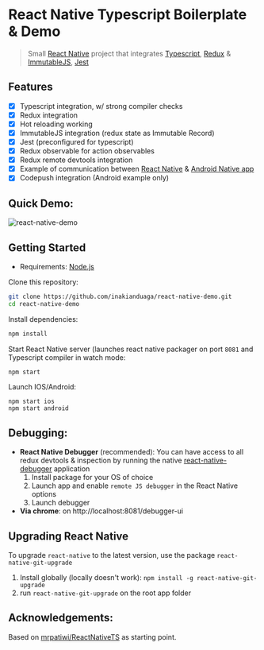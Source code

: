 # React Native Typescript Boilerplate & Demo

> Small [React Native](https://facebook.github.io/react-native/) project that integrates [Typescript](https://www.typescriptlang.org/), [Redux](http://redux.js.org/) & [ImmutableJS](https://facebook.github.io/immutable-js/), [Jest](https://facebook.github.io/jest/)

## Features

- [x] Typescript integration, w/ strong compiler checks
- [x] Redux integration 
- [x] Hot reloading working
- [x] ImmutableJS integration (redux state as Immutable Record)
- [x] Jest (preconfigured for typescript) 
- [x] Redux observable for action observables
- [x] Redux remote devtools integration
- [x] Example of communication between [React Native](./src/components/common/NavigationUpdate.ts) & [Android Native app](./android/app/src/main/java/com/reactnativets/navigation/NavigationUpdateModule.java)   
- [x] Codepush integration (Android example only)

## Quick Demo:

![react-native-demo](https://cloud.githubusercontent.com/assets/4490289/24935282/678432b8-1f21-11e7-83a5-f4cf98d5bbfd.gif)

## Getting Started

* Requirements: [Node.js](https://nodejs.org)

Clone this repository:

```sh
git clone https://github.com/inakianduaga/react-native-demo.git
cd react-native-demo
```

Install dependencies:

```sh
npm install
```

Start React Native server (launches react native packager on port `8081` and Typescript compiler in watch mode:

```sh
npm start
```

Launch IOS/Android:
```
npm start ios
npm start android
```

## Debugging:

- **React Native Debugger** (recommended): You can have access to all redux devtools & inspection by running the native [react-native-debugger](https://github.com/jhen0409/react-native-debugger) application
  1. Install package for your OS of choice
  2. Launch app and enable `remote JS debugger` in the React Native options
  3. Launch debugger
- **Via chrome**: on http://localhost:8081/debugger-ui

## Upgrading React Native

To upgrade `react-native` to the latest version, use the package `react-native-git-upgrade`

1. Install globally (locally doesn't work): `npm install -g react-native-git-upgrade`
2. run `react-native-git-upgrade` on the root app folder

## Acknowledgements:

Based on [mrpatiwi/ReactNativeTS](https://github.com/mrpatiwi/ReactNativeTS) as starting point.